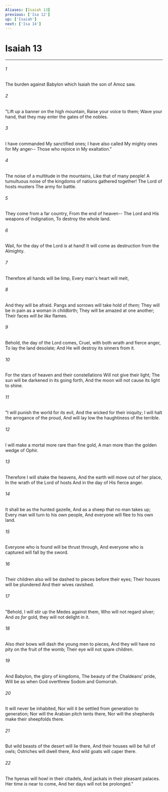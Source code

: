 ```yaml
---
Aliases: [Isaiah 13]
previous: ['Isa 12']
up: ['Isaiah']
next: ['Isa 14']
---
```

# Isaiah 13

***


###### 1 
The burden against Babylon which Isaiah the son of Amoz saw. 

###### 2 
"Lift up a banner on the high mountain, Raise your voice to them; Wave your hand, that they may enter the gates of the nobles. 

###### 3 
I have commanded My sanctified ones; I have also called My mighty ones for My anger-- Those who rejoice in My exaltation." 

###### 4 
The noise of a multitude in the mountains, Like that of many people! A tumultuous noise of the kingdoms of nations gathered together! The Lord of hosts musters The army for battle. 

###### 5 
They come from a far country, From the end of heaven-- The Lord and His weapons of indignation, To destroy the whole land. 

###### 6 
Wail, for the day of the Lord _is_ at hand! It will come as destruction from the Almighty. 

###### 7 
Therefore all hands will be limp, Every man's heart will melt, 

###### 8 
And they will be afraid. Pangs and sorrows will take hold of _them;_ They will be in pain as a woman in childbirth; They will be amazed at one another; Their faces _will be like_ flames. 

###### 9 
Behold, the day of the Lord comes, Cruel, with both wrath and fierce anger, To lay the land desolate; And He will destroy its sinners from it. 

###### 10 
For the stars of heaven and their constellations Will not give their light; The sun will be darkened in its going forth, And the moon will not cause its light to shine. 

###### 11 
"I will punish the world for _its_ evil, And the wicked for their iniquity; I will halt the arrogance of the proud, And will lay low the haughtiness of the terrible. 

###### 12 
I will make a mortal more rare than fine gold, A man more than the golden wedge of Ophir. 

###### 13 
Therefore I will shake the heavens, And the earth will move out of her place, In the wrath of the Lord of hosts And in the day of His fierce anger. 

###### 14 
It shall be as the hunted gazelle, And as a sheep that no man takes up; Every man will turn to his own people, And everyone will flee to his own land. 

###### 15 
Everyone who is found will be thrust through, And everyone who is captured will fall by the sword. 

###### 16 
Their children also will be dashed to pieces before their eyes; Their houses will be plundered And their wives ravished. 

###### 17 
"Behold, I will stir up the Medes against them, Who will not regard silver; And _as for_ gold, they will not delight in it. 

###### 18 
Also _their_ bows will dash the young men to pieces, And they will have no pity on the fruit of the womb; Their eye will not spare children. 

###### 19 
And Babylon, the glory of kingdoms, The beauty of the Chaldeans' pride, Will be as when God overthrew Sodom and Gomorrah. 

###### 20 
It will never be inhabited, Nor will it be settled from generation to generation; Nor will the Arabian pitch tents there, Nor will the shepherds make their sheepfolds there. 

###### 21 
But wild beasts of the desert will lie there, And their houses will be full of owls; Ostriches will dwell there, And wild goats will caper there. 

###### 22 
The hyenas will howl in their citadels, And jackals in their pleasant palaces. Her time _is_ near to come, And her days will not be prolonged."
